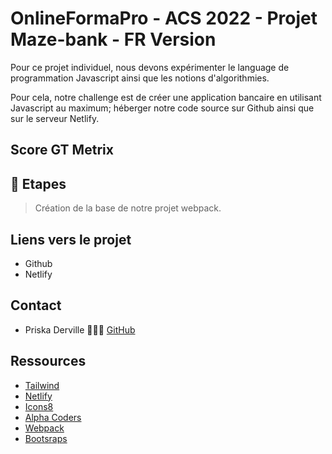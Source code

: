 # OnlineFormaPro - ACS 2022 - Projet Maze-bank - FR Version

Pour ce projet individuel, nous devons expérimenter le language de programmation Javascript ainsi que les notions d'algorithmies.

Pour cela, notre challenge est de créer une application bancaire en utilisant Javascript au maximum; héberger notre code source sur Github ainsi que sur le serveur Netlify.

## Score GT Metrix



## 📝 Etapes

> Création de la base de notre projet webpack.



## Liens vers le projet

- Github
- Netlify 

## Contact

- Priska Derville 👩🏾‍💻  [GitHub](https://github.com/PriskaSama)

## Ressources

- [Tailwind](https://tailwindcss.com/)
- [Netlify](https://www.netlify.com/)
- [Icons8](https://icons8.com/illustrations)
- [Alpha Coders](https://alphacoders.com/)
- [Webpack](https://webpack.js.org/)
- [Bootsraps](https://getbootstrap.com/)
